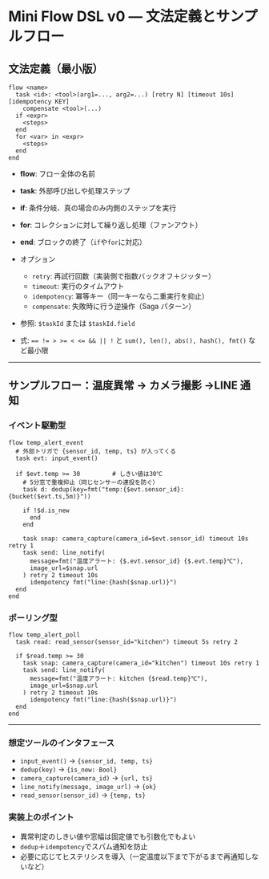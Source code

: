 # Mini Flow DSL v0 — 文法定義とサンプルフロー

## 文法定義（最小版）

```
flow <name>
  task <id>: <tool>(arg1=..., arg2=...) [retry N] [timeout 10s] [idempotency KEY]
    compensate <tool>(...)
  if <expr>
    <steps>
  end
  for <var> in <expr>
    <steps>
  end
end
```

- **flow**: フロー全体の名前
- **task**: 外部呼び出しや処理ステップ
- **if**: 条件分岐、真の場合のみ内側のステップを実行
- **for**: コレクションに対して繰り返し処理（ファンアウト）
- **end**: ブロックの終了（`if`や`for`に対応）
- オプション

  - `retry`: 再試行回数（実装側で指数バックオフ＋ジッター）
  - `timeout`: 実行のタイムアウト
  - `idempotency`: 冪等キー（同一キーなら二重実行を抑止）
  - `compensate`: 失敗時に行う逆操作（Saga パターン）

- 参照: `$taskId` または `$taskId.field`
- 式: `== != > >= < <= && || !` と `sum(), len(), abs(), hash(), fmt()` など最小限

---

## サンプルフロー：温度異常 → カメラ撮影 →LINE 通知

### イベント駆動型

```
flow temp_alert_event
  # 外部トリガで {sensor_id, temp, ts} が入ってくる
  task evt: input_event()

  if $evt.temp >= 30         # しきい値は30℃
    # 5分窓で重複抑止（同じセンサーの連投を防ぐ）
    task d: dedup(key=fmt("temp:{$evt.sensor_id}:{bucket($evt.ts,5m)}"))

    if !$d.is_new
      end
    end

    task snap: camera_capture(camera_id=$evt.sensor_id) timeout 10s retry 1
    task send: line_notify(
      message=fmt("温度アラート: {$.evt.sensor_id} {$.evt.temp}℃"),
      image_url=$snap.url
    ) retry 2 timeout 10s
      idempotency fmt("line:{hash($snap.url)}")
  end
end
```

### ポーリング型

```
flow temp_alert_poll
  task read: read_sensor(sensor_id="kitchen") timeout 5s retry 2

  if $read.temp >= 30
    task snap: camera_capture(camera_id="kitchen") timeout 10s retry 1
    task send: line_notify(
      message=fmt("温度アラート: kitchen {$read.temp}℃"),
      image_url=$snap.url
    ) retry 2 timeout 10s
      idempotency fmt("line:{hash($snap.url)}")
  end
end
```

---

### 想定ツールのインタフェース

- `input_event()` → `{sensor_id, temp, ts}`
- `dedup(key)` → `{is_new: Bool}`
- `camera_capture(camera_id)` → `{url, ts}`
- `line_notify(message, image_url)` → `{ok}`
- `read_sensor(sensor_id)` → `{temp, ts}`

### 実装上のポイント

- 異常判定のしきい値や窓幅は固定値でも引数化でもよい
- `dedup`＋`idempotency`でスパム通知を防止
- 必要に応じてヒステリシスを導入（一定温度以下まで下がるまで再通知しないなど）
